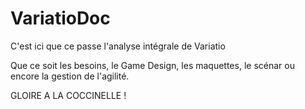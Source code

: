 # VariatioDoc
C'est ici que ce passe l'analyse intégrale de Variatio

Que ce soit les besoins, le Game Design, les maquettes, le scénar ou encore la gestion de l'agilité.

GLOIRE A LA COCCINELLE !
